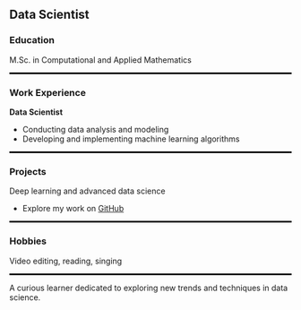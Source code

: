 ## Data Scientist

### Education
M.Sc. in Computational and Applied Mathematics
<hr style="border: 1px solid #000;"/>

### Work Experience
**Data Scientist**  
- Conducting data analysis and modeling  
- Developing and implementing machine learning algorithms  
<hr style="border: 1px solid #000;"/>

### Projects
Deep learning and advanced data science  
- Explore my work on [GitHub](https://github.com/ShebaDarko/MACHINE-LEARNING-FOR-INTRUSION-DETECTION-)  
<hr style="border: 1px solid #000;"/>

### Hobbies
Video editing, reading, singing  
<hr style="border: 1px solid #000;"/>

A curious learner dedicated to exploring new trends and techniques in data science.
